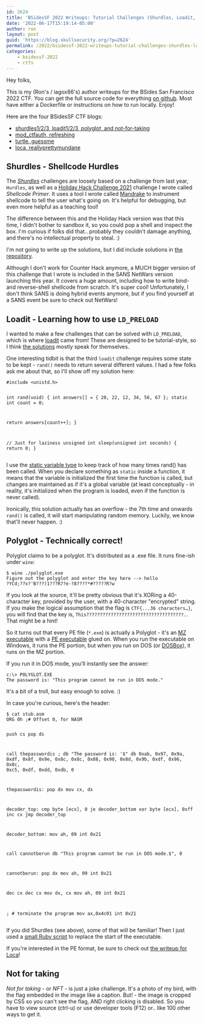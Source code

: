 ```yaml
---
id: 2624
title: 'BSidesSF 2022 Writeups: Tutorial Challenges (Shurdles, Loadit, Polyglot, NFT)'
date: '2022-06-17T15:19:14-05:00'
author: ron
layout: post
guid: 'https://blog.skullsecurity.org/?p=2624'
permalink: /2022/bsidessf-2022-writeups-tutorial-challenges-shurdles-loadit-polyglot-nft
categories:
    - bsidessf-2022
    - ctfs
---
```


<p>Hey folks,</p>
<p>This is my (Ron's / iagox86's) author writeups for the BSides San Francisco 2022 CTF. You can get the full source code for everything <a href="https://github.com/bsidessf/ctf-2022-release">on github</a>. Most have either a Dockerfile or instructions on how to run locally. Enjoy!</p>
<!--more-->
<p>Here are the four BSidesSF CTF blogs:</p>
<ul>
<li><a href="https://blog.skullsecurity.org/2022/bsidessf-2022-writeups-tutorial-challenges-shurdles-loadit-polyglot-nft">shurdles1/2/3, loadit1/2/3, polyglot, and not-for-taking</a></li>
<li><a href="https://blog.skullsecurity.org/2022/bsidessf-2022-writeups-apache-challenges-mod_ctfauth-refresh">mod_ctfauth, refreshing</a></li>
<li><a href="https://blog.skullsecurity.org/2022/bsidessf-2022-writeups-game-y-challenges-turtle-guessme">turtle, guessme</a></li>
<li><a href="https://blog.skullsecurity.org/2022/bsidessf-2022-writeups-miscellaneous-challenges-loca-reallyprettymundane">loca, reallyprettymundane</a></li>
</ul>
<h2>Shurdles - Shellcode Hurdles</h2>
<p>The <a href="https://github.com/BSidesSF/ctf-2022-release/tree/main/shurdles-1"><em>Shurdles</em></a> challenges are loosely based on a challenge from last year, <code>Hurdles</code>, as well as a <a href="https://www.holidayhackchallenge.com/2021/">Holiday Hack Challenge 2021</a> challenge I wrote called <em>Shellcode Primer</em>. It uses a tool I wrote called <a href="https://github.com/iagox86/mandrake">Mandrake</a> to instrument shellcode to tell the user what's going on. It's helpful for debugging, but even more helpful as a teaching tool!</p>
<p>The difference between this and the Holiday Hack version was that this time, I didn't bother to sandbox it, so you could pop a shell and inspect the box. I'm curious if folks did that.. probably they couldn't damage anything, and there's no intellectual property to steal. :)</p>
<p>I'm not going to write up the solutions, but I did include solutions in <a href="https://github.com/BSidesSF/ctf-2022-release">the repository</a>.</p>
<p>Although I don't work for Counter Hack anymore, a MUCH bigger version of this challenge that I wrote is included in the SANS NetWars version launching this year. It covers a huge amount, including how to write bind- and reverse-shell shellcode from  scratch. It's super cool! Unfortunately, I don't think SANS is doing hybrid events anymore, but if you find yourself at a SANS event be sure to check out NetWars!</p>
<h2>Loadit - Learning how to use <code>LD_PRELOAD</code></h2>
<p>I wanted to make a few challenges that can be solved with <code>LD_PRELOAD</code>, which is where <a href="https://github.com/BSidesSF/ctf-2022-release/tree/main/loadit1">loadit</a> came from! These are designed to be tutorial-style, so I think <a href="https://github.com/BSidesSF/ctf-2022-release/tree/main/loadit1/solution">the solutions</a> mostly speak for themselves.</p>
<p>One interesting tidbit is that the third <code>loadit</code> challenge requires some state to be kept - <code>rand()</code> needs to return several different values. I had a few folks ask me about that, so I'll show off my solution here:</p>
<pre><code class="language-c">#include &lt;unistd.h&gt;

int rand(void) {
  int answers[] = { 20, 22, 12, 34, 56, 67 };
  static int count = 0;

  return answers[count++];
}

// Just for laziness
unsigned int sleep(unsigned int seconds) {
  return 0;
}</code></pre>
<p>I use the <a href="https://www.geeksforgeeks.org/static-variables-in-c/">static variable type</a> to keep track of how many times rand() has been called. When you declare something as <code>static</code> inside a function, it means that the variable is initialized the first time the function is called, but changes are maintained as if it's a global variable (at least conceptually - in reality, it's initialized when the program is loaded, even if the function is never called).</p>
<p>Ironically, this solution actually has an overflow - the 7th time and onwards <code>rand()</code> is called, it will start manipulating random memory. Luckily, we know that'll never happen. :)</p>
<h2>Polyglot - Technically correct!</h2>
<p>Polyglot claims to be a polyglot. It's distributed as a .exe file. It runs fine-ish under <code>wine</code>:</p>
<pre><code>$ wine ./polyglot.exe
Figure out the polyglot and enter the key here --&gt; hello
?YCd;??x?&#039;B???)1???R7?e-?8????*#?????R?w</code></pre>
<p>If you look at the source, it'll be pretty obvious that it's XORing a 40-character key, provided by the user, with a 40-character &quot;encrypted&quot; string. If you make the logical assumption that the flag is <code>CTF{...36 characters…}</code>, you will find that the key is, <code>This????????????????????????????????????.</code>. That might be a hint!</p>
<p>So it turns out that every PE file (<code>*.exe</code>) is actually a Polyglot - it's an <a href="https://en.wikipedia.org/wiki/DOS_MZ_executable">MZ executable</a> with a <a href="https://en.wikipedia.org/wiki/Portable_Executable">PE executable</a> glued on. When you run the executable on Windows, it runs the PE portion, but when you run on DOS (or <a href="https://www.dosbox.com/">DOSBox</a>), it runs on the MZ portion.</p>
<p>If you run it in DOS mode, you'll instantly see the answer:</p>
<pre><code>c:\&gt; POLYGLOT.EXE
The password is: &quot;This program cannot be run in DOS mode.&quot;</code></pre>
<p>It's a bit of a troll, but easy enough to solve. :)</p>
<p>In case you're curious, here's the header:</p>
<pre><code class="language-asm">$ cat stub.asm 
ORG 0h ;# Offset 0, for NASM

push cs
pop ds

call thepasswordis
  ; db &quot;The password is: &#039;$&quot;
  db 0xab, 0x97, 0x9a, 0xdf, 0x8f, 0x9e, 0x8c, 0x8c, 0x88, 0x90, 0x8d, 0x9b, 0xdf, 0x96, 0x8c, 0xc5, 0xdf, 0xdd, 0xdb, 0

thepasswordis:
pop dx
mov cx, dx

decoder_top:
  cmp byte [ecx], 0
  je decoder_bottom
  xor byte [ecx], 0xff
  inc cx
  jmp decoder_top

decoder_bottom:
mov ah, 09
int 0x21

call cannotberun
  db &quot;This program cannot be run in DOS mode.$&quot;, 0

cannotberun:
pop dx
mov ah, 09
int 0x21

dec cx
dec cx
mov dx, cx
mov ah, 09
int 0x21

; # terminate the program
mov ax,0x4c01
int 0x21</code></pre>
<p>If you did Shurdles (see above), some of that will be familiar! Then I just used a <a href="https://github.com/BSidesSF/ctf-2022-release/blob/main/shurdles-1/challenge/src/app.rb">small Ruby script</a> to replace the start of the executable.</p>
<p>If you're interested in the PE format, be sure to check out <a href="TODO">the writeup for Loca</a>!</p>
<h2>Not for taking</h2>
<p><em>Not for taking</em> - or <em>NFT</em> - is just a joke challenge. It's a photo of my bird, with the flag embedded in the image like a caption. But! - the image is cropped by CSS so you can't see the flag, AND right clicking is disabled. So you have to view source (ctrl-u) or use developer tools (F12) or.. like 100 other ways to get it.</p>